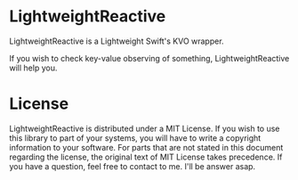 # LightweightReactive

LightweightReactive is a Lightweight Swift's KVO wrapper.

If you wish to check key-value observing of something, LightweightReactive will help you.

# License

LightweightReactive is distributed under a MIT License.
If you wish to use this library to part of your systems, you will have to write a copyright information to your software.
For parts that are not stated in this document regarding the license, the original text of MIT License takes precedence.
If you have a question, feel free to contact to me.
I'll be answer asap.
